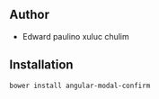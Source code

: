 ## Author
  - Edward paulino xuluc chulim
  
## Installation

```bash
bower install angular-modal-confirm
```
